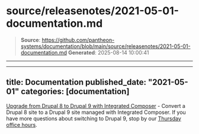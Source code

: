 # source/releasenotes/2021-05-01-documentation.md

> **Source**: https://github.com/pantheon-systems/documentation/blob/main/source/releasenotes/2021-05-01-documentation.md
> **Generated**: 2025-08-14 10:00:41

---

---
title: Documentation
published_date: "2021-05-01"
categories: [documentation]
---
[Upgrade from Drupal 8 to Drupal 9 with Integrated Composer](/guides/drupal-hosted-md) - Convert a Drupal 8 site to a Drupal 9 site managed with Integrated Composer. If you have more questions about switching to Drupal 9, stop by our [Thursday office hours](https://pantheon.io/developers/office-hours).
